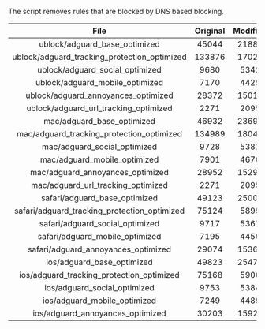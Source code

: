 The script removes rules that are blocked by DNS based blocking.


| File | Original | Modified |
|:----:|:-----:|:-----:|
| ublock/adguard_base_optimized | 45044 | 21883 |
| ublock/adguard_tracking_protection_optimized | 133876 | 17029 |
| ublock/adguard_social_optimized | 9680 | 5342 |
| ublock/adguard_mobile_optimized | 7170 | 4425 |
| ublock/adguard_annoyances_optimized | 28372 | 15015 |
| ublock/adguard_url_tracking_optimized | 2271 | 2095 |
| mac/adguard_base_optimized | 46932 | 23691 |
| mac/adguard_tracking_protection_optimized | 134989 | 18044 |
| mac/adguard_social_optimized | 9728 | 5381 |
| mac/adguard_mobile_optimized | 7901 | 4670 |
| mac/adguard_annoyances_optimized | 28952 | 15295 |
| mac/adguard_url_tracking_optimized | 2271 | 2095 |
| safari/adguard_base_optimized | 49123 | 25007 |
| safari/adguard_tracking_protection_optimized | 75124 | 5895 |
| safari/adguard_social_optimized | 9717 | 5367 |
| safari/adguard_mobile_optimized | 7195 | 4450 |
| safari/adguard_annoyances_optimized | 29074 | 15368 |
| ios/adguard_base_optimized | 49823 | 25472 |
| ios/adguard_tracking_protection_optimized | 75168 | 5900 |
| ios/adguard_social_optimized | 9753 | 5384 |
| ios/adguard_mobile_optimized | 7249 | 4489 |
| ios/adguard_annoyances_optimized | 30203 | 15928 |